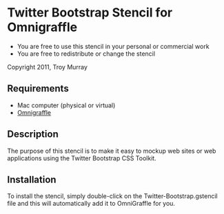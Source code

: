 # Twitter Bootstrap Stencil for Omnigraffle #

* You are free to use this stencil in your personal or commercial work
* You are free to redistribute or change the stencil

Copyright 2011, Troy Murray

## Requirements ##
* Mac computer (physical or virtual)
* [Omnigraffle](http://www.omnigroup.com/products/omnigraffle/) 

## Description ##
The purpose of this stencil is to make it easy to mockup web sites or web applications using the Twitter Bootstrap CSS Toolkit.

## Installation ##
To install the stencil, simply double-click on the Twitter-Bootstrap.gstencil file and this will automatically add it to OmniGraffle for you.

